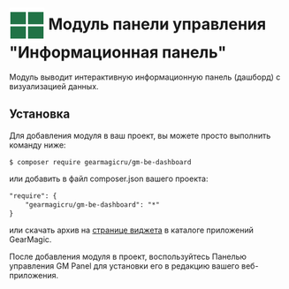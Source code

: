 # <img src="https://raw.githubusercontent.com/gearmagicru/gm-be-dashboard/refs/heads/master/assets/images/icon.svg" width="64px" height="64px" align="absmiddle"> Модуль панели управления "Информационная панель"

Модуль выводит интерактивную информационную панель (дашборд) с визуализацией данных.

## Установка

Для добавления модуля в ваш проект, вы можете просто выполнить команду ниже:

```
$ composer require gearmagicru/gm-be-dashboard
```

или добавить в файл composer.json вашего проекта:
```
"require": {
    "gearmagicru/gm-be-dashboard": "*"
}
```
или скачать архив на [странице виджета](https://apps.gearmagic.ru/component/gm-be-dashboard) в каталоге приложений GearMagic.

После добавления модуля в проект, воспользуйтесь Панелью управления GM Panel для установки его в редакцию вашего веб-приложения.
